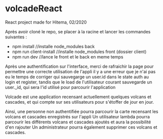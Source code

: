# volcadeReact
React project made for Hitema, 02/2020

Après avoir cloné le repo, se placer à la racine et lancer les commandes suivantes : 
  - npm install              //installe node_modules back
  - npm run client-install   //installe node_modules front (dossier client)
  - npm run dev              //lance le front et le back en meme temps
  
  Après une authentification sur l'interface, merci de rafraichir la page pour permettre une correcte utilisation de l'appli
  il y a une erreur que je n'ai pas eu le temps de corriger qui sauvegarge un user.id dans le state auth au login et register,
  tandis que le load de l'utilisateur courant sauvegarde un user._id, qui sera l'id utilisé pour parcourir l'application
  
  Volcade est une application recensant actuellement quelques volcans et cascades, 
  et qui compte sur ses utilisateurs pour s'étoffer de jour en jour.
  
  Ainsi, une personne non authentifiée pourra parcourir la carte recensant les volcans et cascades enregistrés sur l'appli
  Un utilisateur lambda pourra parcourir les différents volcans et cascades ajoutés et aura la possibilité d'en rajouter
  Un administrateur pourra également supprimer ces volcans et cascades.
  
  
